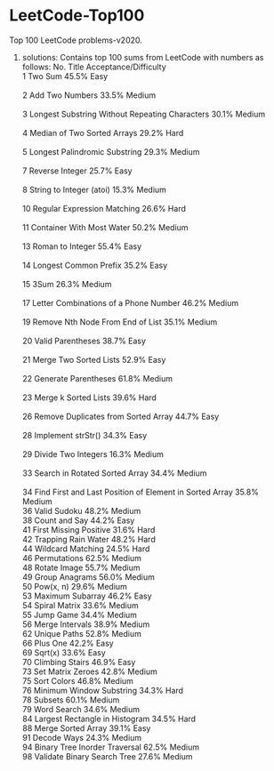 # LeetCode-Top100
Top 100 LeetCode problems-v2020.<br />
 1. solutions:
    Contains top 100 sums from LeetCode with numbers as follows:
    No.  Title	     	Acceptance/Difficulty  
    1	Two Sum    		45.5%	Easy	
<br />    2	Add Two Numbers    		33.5%	Medium	
<br />    3	Longest Substring Without Repeating Characters    		30.1%	Medium	
<br />    4	Median of Two Sorted Arrays    		29.2%	Hard	
<br />    5	Longest Palindromic Substring    		29.3%	Medium	
<br />    7	Reverse Integer    		25.7%	Easy	
<br />    8	String to Integer (atoi)    		15.3%	Medium	
<br />    10	Regular Expression Matching    		26.6%	Hard	
<br />    11	Container With Most Water    		50.2%	Medium	
<br />    13	Roman to Integer    		55.4%	Easy	
<br />    14	Longest Common Prefix    		35.2%	Easy	
<br />    15	3Sum    		26.3%	Medium	
<br />    17	Letter Combinations of a Phone Number    		46.2%	Medium	
<br />    19	Remove Nth Node From End of List    		35.1%	Medium	
<br />    20	Valid Parentheses    		38.7%	Easy	
<br />    21	Merge Two Sorted Lists    		52.9%	Easy	
<br />    22	Generate Parentheses    		61.8%	Medium	
<br />    23	Merge k Sorted Lists    		39.6%	Hard	
<br />    26	Remove Duplicates from Sorted Array    		44.7%	Easy	
<br />    28	Implement strStr()    		34.3%	Easy	
<br />    29	Divide Two Integers    		16.3%	Medium	
<br />    33	Search in Rotated Sorted Array    		34.4%	Medium	
<br />34	Find First and Last Position of Element in Sorted Array    		35.8%	Medium	
    36	Valid Sudoku    		48.2%	Medium	
    38	Count and Say    		44.2%	Easy	
    41	First Missing Positive    		31.6%	Hard	
    42	Trapping Rain Water    		48.2%	Hard	
    44	Wildcard Matching    		24.5%	Hard	
    46	Permutations    		62.5%	Medium	
    48	Rotate Image    		55.7%	Medium	
    49	Group Anagrams    		56.0%	Medium	
    50	Pow(x, n)    		29.6%	Medium	
    53	Maximum Subarray    		46.2%	Easy	
    54	Spiral Matrix    		33.6%	Medium	
    55	Jump Game    		34.4%	Medium	
    56	Merge Intervals    		38.9%	Medium	
    62	Unique Paths    		52.8%	Medium	
    66	Plus One    		42.2%	Easy	
    69	Sqrt(x)    		33.6%	Easy	
    70	Climbing Stairs    		46.9%	Easy	
    73	Set Matrix Zeroes    		42.8%	Medium	
    75	Sort Colors    		46.8%	Medium	
    76	Minimum Window Substring    		34.3%	Hard	
    78	Subsets    		60.1%	Medium	
    79	Word Search    		34.6%	Medium	
    84	Largest Rectangle in Histogram    		34.5%	Hard	
    88	Merge Sorted Array    		39.1%	Easy	
    91	Decode Ways    		24.3%	Medium	
    94	Binary Tree Inorder Traversal    		62.5%	Medium	
    98	Validate Binary Search Tree    		27.6%	Medium

